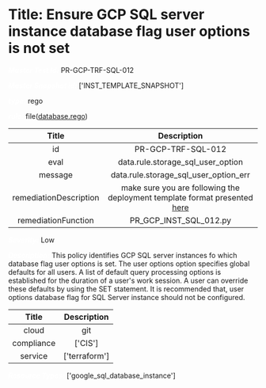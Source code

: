 



# Title: Ensure GCP SQL server instance database flag user options is not set


***<font color="white">Master Test Id:</font>*** PR-GCP-TRF-SQL-012

***<font color="white">Master Snapshot Id:</font>*** ['INST_TEMPLATE_SNAPSHOT']

***<font color="white">type:</font>*** rego

***<font color="white">rule:</font>*** file([database.rego])  
  
  
  
  

|Title|Description|
| :---: | :---: |
|id|PR-GCP-TRF-SQL-012|
|eval|data.rule.storage_sql_user_option|
|message|data.rule.storage_sql_user_option_err|
|remediationDescription|make sure you are following the deployment template format presented <a href='https://cloud.google.com/sql/docs/mysql/admin-api/rest/v1beta4/instances' target='_blank'>here</a>|
|remediationFunction|PR_GCP_INST_SQL_012.py|


***<font color="white">Severity:</font>*** Low

***<font color="white">Description:</font>*** This policy identifies GCP SQL server instances fo which database flag user options is set. The user options option specifies global defaults for all users. A list of default query processing options is established for the duration of a user's work session. A user can override these defaults by using the SET statement. It is recommended that, user options database flag for SQL Server instance should not be configured.  
  
  

|Title|Description|
| :---: | :---: |
|cloud|git|
|compliance|['CIS']|
|service|['terraform']|


***<font color="white">Resource Types:</font>*** ['google_sql_database_instance']


[database.rego]: https://github.com/prancer-io/prancer-compliance-test/tree/master/google/terraform/database.rego
